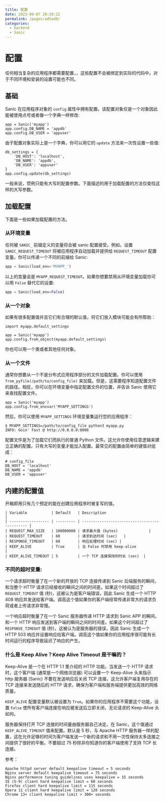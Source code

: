 ```yaml
---
title: 配置
date: 2023-09-07 20:29:22
permalink: /pages/ad5ad0/
categories:
  - backend
  - Sanic
---
```

# 配置

任何相当复杂的应用程序都需要配置，，这些配置不会被绑定到实际的代码中。对于不同环境和安装的设置可能也不同。

## 基础

Sanic 在应用程序对象的 `config` 属性中拥有配置。该配置对象仅是一个对象因此能被使用点号或者像一个字典一样修改:

```
app = Sanic('myapp')
app.config.DB_NAME = 'appdb'
app.config.DB_USER = 'appuser'
```

由于配置对象实际上是一个字典，你可以用它的 `update` 方法来一次性设置一些值:

```
db_settings = {
    'DB_HOST': 'localhost',
    'DB_NAME': 'appdb',
    'DB_USER': 'appuser'
}
app.config.update(db_settings)
```

一般来说，惯例只能有大写的配置参数。下面描述的用于加载配置的方法仅查找这样的大写参数。

## 加载配置

下面是一些如果加载配置的方法。

### 从环境变量

任何被 `SANIC_` 前缀定义的变量将会被 sanic 配置接受。例如，设置 `SANIC_REQUEST_TIMEOUT` 将被应用程序自动加载并提供给 `REQUEST_TIMEOUT` 配置变量。你可以传递一个不同的前缀给 Sanic:

```python
app = Sanic(load_env='MYAPP_')
```

以上的变量会是 `MYAPP_REQUEST_TIMEOUT`。如果你想要禁用从环境变量加载你可以用 `False` 替代它的设置:

```python
app = Sanic(load_env=False)
```

### 从一个对象

如果有很多配置值并且它们有合理的默认值，将它们放入模块可能会有所帮助：

```
import myapp.default_settings

app = Sanic('myapp')
app.config.from_object(myapp.default_settings)
```

你也可以用一个类或者其他任何对象。

### 从一个文件

通常你想要从一个不是分布式应用程序部分的文件加载配置。你可以使用 `from_pyfile(/path/to/config_file)` 来加载。但是，这需要程序知道配置文件的路径。相反，你可以在环境变量中指定配置文件的位置，并告诉 Sanic 使用它来查找配置文件。

```
app = Sanic('myapp')
app.config.from_envvar('MYAPP_SETTINGS')
```

然后，你可以使用 `MYAPP_SETTINGS` 环境变量集运行您的应用程序：

```
$ MYAPP_SETTINGS=/path/to/config_file python3 myapp.py
INFO: Goin' Fast @ http://0.0.0.0:8000
```

配置文件是为了加载它们而执行的普通 Python 文件。这允许你使用任意逻辑来建立正确的配置。只有大写的变量才能加入配置。最常见的配置由简单的键值对组成：

```
# config_file
DB_HOST = 'localhost'
DB_NAME = 'appdb'
DB_USER = 'appuser'
```

## 内建的配置值

开箱即用只有几个预定的能在创建应用程序时被复写的值。

    | Variable           | Default   | Description                                   |
    | ------------------ | --------- | --------------------------------------------- |
    | REQUEST_MAX_SIZE   | 100000000 | 请求最大值 (bytes)              |
    | REQUEST_TIMEOUT    | 60        | 请求到达时间 (sec)   |
    | RESPONSE_TIMEOUT   | 60        | 响应处理时间 (sec) |
    | KEEP_ALIVE         | True      | 当 False 时禁用 keep-alive                |
    | KEEP_ALIVE_TIMEOUT | 5         | 一个 TCP 连接保持的时长 (sec)  |

### 不同的超时变量:

一个请求超时衡量了在一个新的开放的 TCP 连接传递到 Sanic 后端服务的瞬间，和当整个 HTTP 请求已经接收的瞬间之间的时间差。如果这个时间超过了 `REQUEST_TIMEOUT` 值 (秒)，这被认为是客户端错误，因此 Sanic 生成一个 HTTP 408 响应并发送给客户端。调高这个值如果你的客户端经常传递非常大的请求负荷或者上传请求非常慢。

一个响应超时衡量了在一个 Sanic 服务器传递 HTTP 请求到 Sanic APP 的瞬间，和一个 HTTP 响应发送到客户端的瞬间之间的时间差。如果这个时间超过了 `RESPONSE_TIMEOUT` 值 (秒)，这被认为是服务器的错误，因此 Sanic 生成一个 HTTP 503 响应并设置响应给客户端。调高这个值如果你的应用程序很可能有长时间运行的程序导致延迟了响应的产生。

### 什么是 Keep Alive？Keep Alive Timeout 是干嘛的？

Keep-Alive 是一个在 HTTP 1.1 里介绍的 HTTP 功能。当发送一个 HTTP 请求时，这个客户端 (通常是一个网络浏览器) 可以设置一个 Keep-Alive 头来指示 http 服务器 (Sanic) 不要在发送响应后关闭 TCP 连接。这允许客户端复用存在的 TCP 连接来发送随后的 HTTP 请求，确保为客户端和服务端提供更加高效的网络质量。

`KEEP_ALIVE` 配置变量默认被设置为 `True`。如果你的应用程序不需要这个功能，设置 `False` 使所有客户端连接在响应被发送后立即关闭，无论请求的 Keep-Alive 头如何。

服务器保持打开 TCP 连接的时间量由服务器自己决定。在 Sanic，这个值通过 `KEEP_ALIVE_TIMEOUT` 值来配置。默认是 5 秒，与 Apache HTTP 服务器一样的配置，这在允许足够的时间为客户端发送一个新的请求和不用一次性保持太多连接之间提供了很好的平衡。不要超过 75 秒除非你知道你的客户端使用了支持 TCP 长连接。

参考：

```
Apache httpd server default keepalive timeout = 5 seconds
Nginx server default keepalive timeout = 75 seconds
Nginx performance tuning guidelines uses keepalive = 15 seconds
IE (5-9) client hard keepalive limit = 60 seconds
Firefox client hard keepalive limit = 115 seconds
Opera 11 client hard keepalive limit = 120 seconds
Chrome 13+ client keepalive limit > 300+ seconds
```
